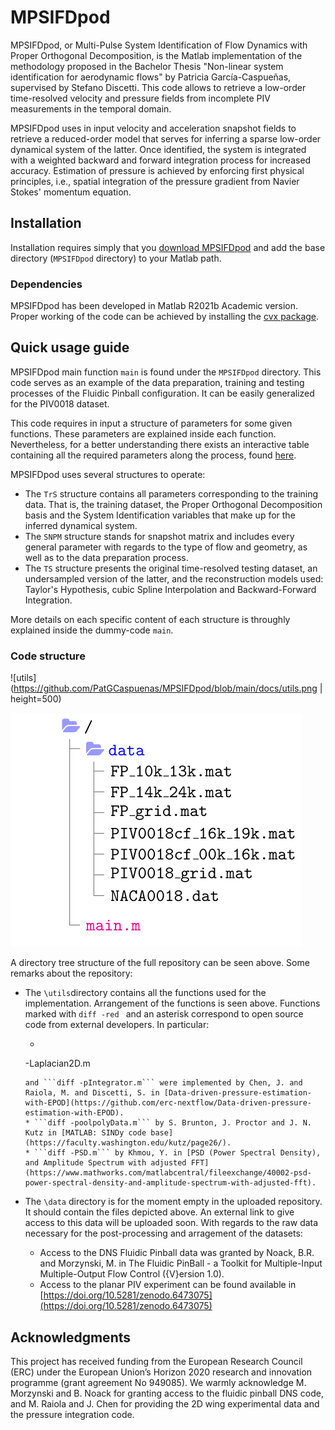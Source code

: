 # MPSIFDpod

MPSIFDpod, or Multi-Pulse System Identification of Flow Dynamics with Proper Orthogonal Decomposition, 
is the Matlab implementation of the methodology proposed in the Bachelor Thesis 
"Non-linear system identification for aerodynamic flows" by Patricia García-Caspueñas,  
supervised by Stefano Discetti. This code allows to retrieve a low-order time-resolved velocity 
and pressure fields from incomplete PIV measurements in the temporal domain.

MPSIFDpod uses in input velocity and acceleration snapshot fields to retrieve a reduced-order model 
that serves for inferring a sparse low-order dynamical system of the latter. Once identified, 
the system is integrated with a weighted backward and forward integration process for increased 
accuracy. Estimation of pressure is achieved by enforcing first physical principles, i.e., 
spatial integration of the pressure gradient from Navier Stokes' momentum equation.

## Installation

Installation requires simply that you
[download MPSIFDpod](https://github.com/PatGCaspuenas/MPSIFDpod/archive/refs/heads/main.zip)
and add the base directory (`MPSIFDpod` directory)
to your Matlab path.

### Dependencies

MPSIFDpod has been developed in Matlab R2021b Academic version. Proper working
of the code can be achieved by installing the [cvx package](http://cvxr.com/cvx/).

## Quick usage guide

MPSIFDpod main function `main` is found under the `MPSIFDpod` directory. 
This code serves as an example of the data preparation, training and 
testing processes of the Fluidic Pinball configuration. It can be easily 
generalized for the PIV0018 dataset.

This code requires in input a structure of parameters for some given
functions. These parameters are explained inside each function.
Nevertheless, for a better understanding there exists an interactive
table containing all the required parameters along the process, 
found [here](https://perfect-vibraphone-20c.notion.site/Code-8998ca572e30440f851aedbde6312d18).

MPSIFDpod uses several structures to operate:

* The `TrS` structure contains all parameters corresponding to the training data. That is,
the training dataset, the Proper Orthogonal Decomposition basis and the System Identification
variables that make up for the inferred dynamical system.
* The `SNPM` structure stands for snapshot matrix and includes every general parameter with regards 
to the type of flow and geometry, as well as to the data preparation process. 
* The `TS` structure presents the original time-resolved testing dataset, an undersampled
version of the latter, and the reconstruction models used: Taylor's Hypothesis, cubic
Spline Interpolation and Backward-Forward Integration.

More details on each specific content of each structure is throughly explained inside the dummy-code `main`.

### Code structure

![utils](https://github.com/PatGCaspuenas/MPSIFDpod/blob/main/docs/utils.png | height=500)

![data](https://github.com/PatGCaspuenas/MPSIFDpod/blob/main/docs/data.png)

A directory tree structure of the full repository can be seen above. Some remarks about the repository:

* The `\utils`directory contains all the functions used for the implementation. Arrangement of the functions is seen above. Functions marked with ```diff -red ```
and an asterisk correspond to open source code from external developers. In particular:

    * ```diff 
    -Laplacian2D.m
    ``` 
    and ```diff -pIntegrator.m``` were implemented by Chen, J. and Raiola, M. and Discetti, S. in [Data-driven-pressure-estimation-with-EPOD](https://github.com/erc-nextflow/Data-driven-pressure-estimation-with-EPOD).
    * ```diff -poolpolyData.m``` by S. Brunton, J. Proctor and J. N. Kutz in [MATLAB: SINDy code base](https://faculty.washington.edu/kutz/page26/).
    * ```diff -PSD.m``` by Khmou, Y. in [PSD (Power Spectral Density), and Amplitude Spectrum with adjusted FFT](https://www.mathworks.com/matlabcentral/fileexchange/40002-psd-power-spectral-density-and-amplitude-spectrum-with-adjusted-fft).

* The `\data` directory is for the moment empty in the uploaded repository. It should contain the files depicted above. An 
external link to give access to this data will be uploaded soon. With regards to the raw data necessary for the post-processing and arragement of the datasets:
   * Access to the DNS Fluidic Pinball data was granted by Noack, B.R. and Morzynski, M. in The Fluidic PinBall - a Toolkit for Multiple-Input Multiple-Output Flow Control ({V}ersion 1.0).
    * Access to the planar PIV experiment can be found available in [https://doi.org/10.5281/zenodo.6473075](https://doi.org/10.5281/zenodo.6473075)
    

## Acknowledgments

This project has received funding from the European Research Council (ERC) 
under the European Union’s Horizon 2020 research and 
innovation programme (grant agreement No 949085). We warmly acknowledge M. Morzynski and B. Noack for granting access to the fluidic pinball DNS code, and M. Raiola and J. Chen for providing the 2D wing experimental data and the pressure integration code.


